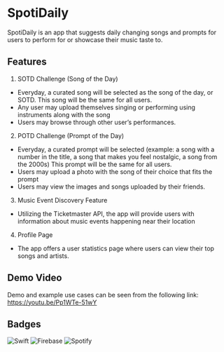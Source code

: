 # SpotiDaily

SpotiDaily is an app that suggests daily changing songs and prompts for users to perform for or showcase their music taste to.

## Features 
1) SOTD Challenge (Song of the Day)
-  Everyday, a curated song will be selected as the song of the day, or SOTD. This
song will be the same for all users.
- Any user may upload themselves singing or performing using instruments along
with the song
- Users may browse through other user’s performances.

2) POTD Challenge (Prompt of the Day)
- Everyday, a curated prompt will be selected (example: a song with a number in
the title, a song that makes you feel nostalgic, a song from the 2000s) This
prompt will be the same for all users.
- Users may upload a photo with the song of their choice that fits the prompt
- Users may view the images and songs uploaded by their friends.

3) Music Event Discovery Feature
- Utilizing the Ticketmaster API, the app will provide users with information about
music events happening near their location

4) Profile Page
- The app offers a user statistics page where users can view their top songs and artists.


## Demo Video

Demo and example use cases can be seen from the following link: https://youtu.be/Pp1WTe-51wY

## Badges

![Swift](https://img.shields.io/badge/swift-F54A2A?style=for-the-badge&logo=swift&logoColor=white)
![Firebase](https://img.shields.io/badge/firebase-a08021?style=for-the-badge&logo=firebase&logoColor=ffcd34)
![Spotify](https://img.shields.io/badge/Spotify-1ED760?style=for-the-badge&logo=spotify&logoColor=white)

